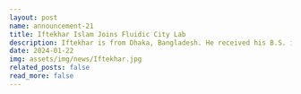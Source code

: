 ```yaml
---
layout: post
name: announcement-21
title: Iftekhar Islam Joins Fluidic City Lab
description: Iftekhar is from Dhaka, Bangladesh. He received his B.S. in Computer Science from <a href="https://en.wikipedia.org/wiki/Rajshahi_University_of_Engineering_%26_Technology"> Rajshahi University of Engineering & Technology </a>. He also worked as a graphic design intern at <a href="https://en.wikipedia.org/wiki/10_Minute_School"> 10 Minute School </a>. In his free time, Iftekhar enjoys watching movies, documentaries and cooking.
date: 2024-01-22
img: assets/img/news/Iftekhar.jpg
related_posts: false
read_more: false
---
```

